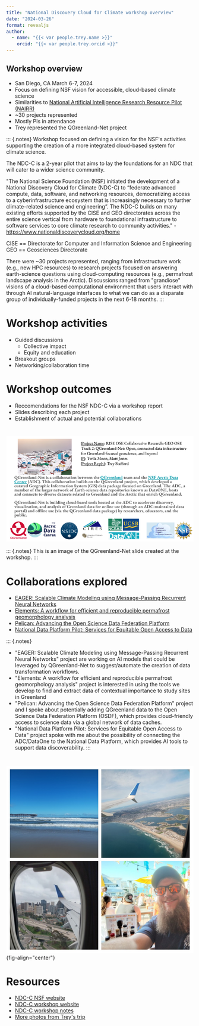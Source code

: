 ```yaml
---
title: "National Discovery Cloud for Climate workshop overview"
date: "2024-03-26"
format: revealjs
author:
  - name: "{{< var people.trey.name >}}"
    orcid: "{{< var people.trey.orcid >}}"
---
```



## Workshop overview

* San Diego, CA March 6-7, 2024
* Focus on defining NSF vision for accessible, cloud-based climate science
* Similarities to [National Artificial Intelligence Research Resource Pilot
  (NAIRR)](https://new.nsf.gov/focus-areas/artificial-intelligence/nairr)
* ~30 projects represented
* Mostly PIs in attendance
* Trey represented the QGreenland-Net project

::: {.notes}
Workshop focused on defining a vision for the NSF's activities supporting the
creation of a more integrated cloud-based system for climate science. 

The NDC-C is a 2-year pilot that aims to lay the foundations for an NDC that
will cater to a wider science community.

"The National Science Foundation (NSF) initiated the development of a National
Discovery Cloud for Climate (NDC-C) to “federate advanced compute, data,
software, and networking resources, democratizing access to a
cyberinfrastructure ecosystem that is increasingly necessary to further
climate-related science and engineering”. The NDC-C builds on many existing
efforts supported by the CISE and GEO directorates across the entire science
vertical from hardware to foundational infrastructure to software services to
core climate research to community activities." -
https://www.nationaldiscoverycloud.org/home

CISE == Directorate for Computer and Information Science and Engineering
GEO == Geosciences Directorate

There were ~30 projects represented, ranging from infrastructure work (e.g., new
HPC resources) to research projects focused on answering earth-science questions
using cloud-computing resources (e.g., permafrost landscape analysis in the
Arctic). Discussions ranged from "grandiose" visions of a cloud-based
computational environment that users interact with through AI natural-language
interfaces to what we can do as a disparate group of individually-funded
projects in the next 6-18 months.
:::


# Workshop activities

* Guided discussions
  * Collective impact
  * Equity and education
* Breakout groups
* Networking/collaboration time


# Workshop outcomes

* Reccomendations for the NSF NDC-C via a workshop report
* Slides describing each  project
* Establishment of actual and potential collaborations 


#

![](../_images/qgreenland_net_description_slide.png)

::: {.notes}
This is an image of the QGreenland-Net slide created at the workshop.
:::


# Collaborations explored

* [EAGER: Scalable Climate Modeling using Message-Passing Recurrent Neural Networks](https://www.nsf.gov/awardsearch/showAward?AWD_ID=2335773)
* [Elements: A workflow for efficient and reproducible permafrost geomorphology analysis](https://www.nsf.gov/awardsearch/showAward?AWD_ID=2311319)
* [Pelican: Advancing the Open Science Data Federation Platform](https://www.nsf.gov/awardsearch/showAward?AWD_ID=2331480)
* [National Data Platform Pilot: Services for Equitable Open Access to Data](https://www.nsf.gov/awardsearch/showAward?AWD_ID=2333609)

::: {.notes}
* "EAGER: Scalable Climate Modeling using Message-Passing Recurrent Neural Networks" project are working on AI models that could be leveraged by QGreenland-Net to suggest/automate the creation of data transformation workflows.
* "Elements: A workflow for efficient and reproducible permafrost geomorphology analysis" project is interested in using the tools we develop to find and extract data of contextual importance to study sites in Greenland
* "Pelican: Advancing the Open Science Data Federation Platform" project and I spoke about potentially adding QGreenland data to the Open Science Data Federation Platform (OSDF), which provides cloud-friendly access to science data via a global network of data caches.
* "National Data Platform Pilot: Services for Equitable Open Access to Data" project spoke with me about the possibility of connecting the ADC/DataOne to the National Data Platform, which provides AI tools to support data discoverability.
:::


#

![](../_images/ndcc-workshop-collage.jpg){fig-align="center"}


# Resources

* [NDC-C NSF website](https://new.nsf.gov/cise/national-discovery-cloud-climate)
* [NDC-C workshop website](https://www.nationaldiscoverycloud.org/home)
* [NDC-C workshop notes](../notes/2024-03-25_ndcc-workshop.md)
* [More photos from Trey's trip](https://photos.app.goo.gl/gvmBJu3agig49BtAA)
